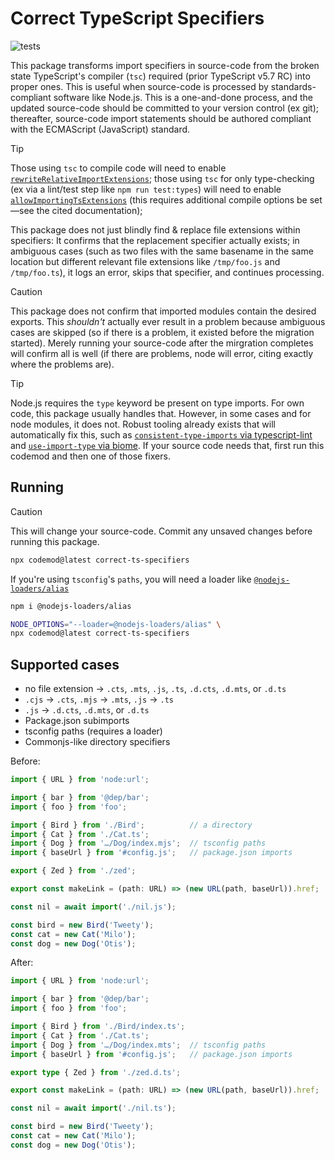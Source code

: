 # Correct TypeScript Specifiers

![tests](https://github.com/JakobJingleheimer/correct-ts-specifiers/actions/workflows/ci.yml/badge.svg)

This package transforms import specifiers in source-code from the broken state TypeScript's compiler (`tsc`) required (prior TypeScript v5.7 RC) into proper ones. This is useful when source-code is processed by standards-compliant software like Node.js. This is a one-and-done process, and the updated source-code should be committed to your version control (ex git); thereafter, source-code import statements should be authored compliant with the ECMAScript (JavaScript) standard.

> [!TIP]
> Those using `tsc` to compile code will need to enable [`rewriteRelativeImportExtensions`](https://devblogs.microsoft.com/typescript/announcing-typescript-5-7-rc/#path-rewriting-for-relative-paths); those using `tsc` for only type-checking (ex via a lint/test step like `npm run test:types`) will need to enable [`allowImportingTsExtensions`](https://www.typescriptlang.org/tsconfig/#allowImportingTsExtensions) (this requires additional compile options be set—see the cited documentation);

This package does not just blindly find & replace file extensions within specifiers: It confirms that the replacement specifier actually exists; in ambiguous cases (such as two files with the same basename in the same location but different relevant file extensions like `/tmp/foo.js` and `/tmp/foo.ts`), it logs an error, skips that specifier, and continues processing.

> [!CAUTION]
> This package does not confirm that imported modules contain the desired exports. This _shouldn't_ actually ever result in a problem because ambiguous cases are skipped (so if there is a problem, it existed before the migration started). Merely running your source-code after the mirgration completes will confirm all is well (if there are problems, node will error, citing exactly where the problems are).

> [!TIP]
> Node.js requires the `type` keyword be present on type imports. For own code, this package usually handles that. However, in some cases and for node modules, it does not. Robust tooling already exists that will automatically fix this, such as [`consistent-type-imports` via typescript-lint](https://typescript-eslint.io/rules/consistent-type-imports) and [`use-import-type` via biome](https://biomejs.dev/linter/rules/use-import-type/). If your source code needs that, first run this codemod and then one of those fixers.

## Running

> [!CAUTION]
> This will change your source-code. Commit any unsaved changes before running this package.

```sh
npx codemod@latest correct-ts-specifiers
```

If you're using `tsconfig`'s `paths`, you will need a loader like [`@nodejs-loaders/alias`](https://github.com/JakobJingleheimer/nodejs-loaders/blob/main/packages/alias?tab=readme-ov-file)


```sh
npm i @nodejs-loaders/alias

NODE_OPTIONS="--loader=@nodejs-loaders/alias" \
npx codemod@latest correct-ts-specifiers
```

## Supported cases

* no file extension → `.cts`, `.mts`, `.js`, `.ts`, `.d.cts`, `.d.mts`, or `.d.ts`
* `.cjs` → `.cts`, `.mjs` → `.mts`, `.js` → `.ts`
* `.js` → `.d.cts`, `.d.mts`, or `.d.ts`
* Package.json subimports
* tsconfig paths (requires a loader)
* Commonjs-like directory specifiers

Before:

```ts
import { URL } from 'node:url';

import { bar } from '@dep/bar';
import { foo } from 'foo';

import { Bird } from './Bird';          // a directory
import { Cat } from './Cat.ts';
import { Dog } from '…/Dog/index.mjs';  // tsconfig paths
import { baseUrl } from '#config.js';   // package.json imports

export { Zed } from './zed';

export const makeLink = (path: URL) => (new URL(path, baseUrl)).href;

const nil = await import('./nil.js');

const bird = new Bird('Tweety');
const cat = new Cat('Milo');
const dog = new Dog('Otis');
```

After:

```ts
import { URL } from 'node:url';

import { bar } from '@dep/bar';
import { foo } from 'foo';

import { Bird } from './Bird/index.ts';
import { Cat } from './Cat.ts';
import { Dog } from '…/Dog/index.mts';  // tsconfig paths
import { baseUrl } from '#config.js';   // package.json imports

export type { Zed } from './zed.d.ts';

export const makeLink = (path: URL) => (new URL(path, baseUrl)).href;

const nil = await import('./nil.ts');

const bird = new Bird('Tweety');
const cat = new Cat('Milo');
const dog = new Dog('Otis');
```
